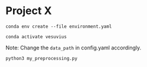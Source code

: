 # Project X
```
conda env create --file environment.yaml
```
```
conda activate vesuvius
```
Note: Change the `data_path` in config.yaml accordingly.
```
python3 my_preprocessing.py
```
